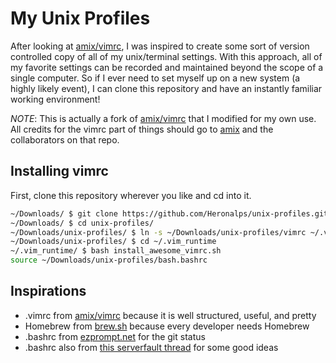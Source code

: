# My Unix Profiles

After looking at [amix/vimrc](https://github.com/amix/vimrc), I was inspired to create some sort of version controlled copy of all of my unix/terminal 
settings. With this approach, all of my favorite settings can be recorded and maintained beyond the scope of a single computer. So if I ever need to set
myself up on a new system (a highly likely event), I can clone this repository and have an instantly familiar working environment!

*NOTE*: This is actually a fork of [amix/vimrc](https://github.com/amix/vimrc) that I modified for my own use. All credits for the vimrc part of things should
go to [amix](https://github.com/amix) and the collaborators on that repo.

## Installing vimrc

First, clone this repository wherever you like and cd into it.

```bash
~/Downloads/ $ git clone https://github.com/Heronalps/unix-profiles.git
~/Downloads/ $ cd unix-profiles/
~/Downloads/unix-profiles/ $ ln -s ~/Downloads/unix-profiles/vimrc ~/.vim_runtime
~/Downloads/unix-profiles/ $ cd ~/.vim_runtime
~/.vim_runtime/ $ bash install_awesome_vimrc.sh
source ~/Downloads/unix-profiles/bash.bashrc
```

## Inspirations

* .vimrc from [amix/vimrc](https://github.com/amix/vimrc) because it is well structured, useful, and pretty
* Homebrew from [brew.sh](http://brew.sh) because every developer needs Homebrew
* .bashrc from [ezprompt.net](http://ezprompt.net) for the git status
* .bashrc also from [this serverfault thread](http://serverfault.com/questions/3743/what-useful-things-can-one-add-to-ones-bashrc) for some good ideas
